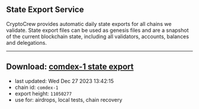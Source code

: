 ## State Export Service
CryptoCrew provides automatic daily state exports for all chains we validate. State export files can be used as genesis files and are a snapshot of the current blockchain state, including all validators, accounts, balances and delegations.

---
**Download: [comdex-1 state export](https://dl.ccvalidators.com/SERVICE/comdex/comdex-1_export_11050277.json)**
---

- last updated: Wed Dec 27 2023 13:42:15
- chain id: `comdex-1`
- export height: `11050277`
- use for: airdrops, local tests, chain recovery

